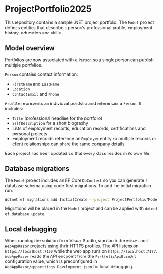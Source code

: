 # ProjectPortfolio2025

This repository contains a sample .NET project portfolio. The `Model` project defines entities that describe a person's professional profile, employment history, education and skills.

## Model overview

Portfolios are now associated with a `Person` so a single person can publish multiple portfolios.

`Person` contains contact information:

- `FirstName` and `LastName`
- `Location`
- `ContactEmail` and `Phone`

`Profile` represents an individual portfolio and references a `Person`. It includes:

- `Title` (professional headline for the portfolio)
- `SelfDescription` for a short biography
- Lists of employment records, education records, certifications and personal projects
- Employment records reference an `Employer` entity so multiple records or client relationships can share the same company details

Each project has been updated so that every class resides in its own file.

## Database migrations

The `Model` project includes an EF Core `DbContext` so you can generate a
database schema using code-first migrations. To add the initial migration run:

```bash
dotnet ef migrations add InitialCreate --project ProjectPortfolio/Model --startup-project ProjectPortfolio/ProjectPortfolio.AppHost
```

Migrations will be placed in the `Model` project and can be applied with
`dotnet ef database update`.

## Local debugging

When running the solution from Visual Studio, start both the `WebAPI` and
`WebAppRazor` projects using their HTTPS profiles. The API listens on
`https://localhost:7130` while the web app runs on `https://localhost:7177`.
`WebAppRazor` reads the API endpoint from the `PortfolioApiBaseUrl`
configuration value, which is preconfigured in
`WebAppRazor/appsettings.Development.json` for local debugging.
